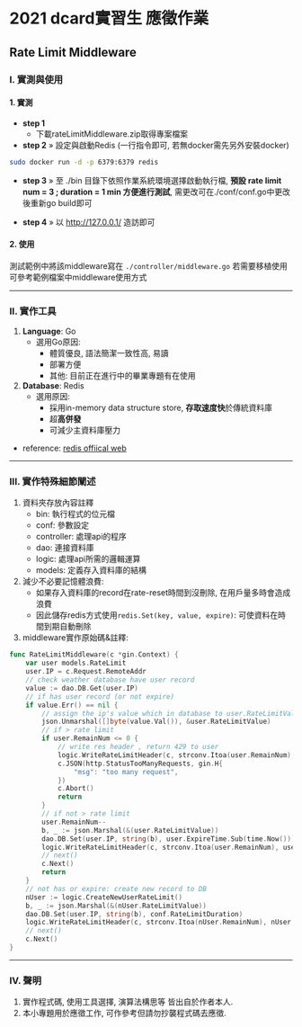 # 2021 dcard實習生 應徵作業
## Rate Limit Middleware

### I. 實測與使用

#### 1. 實測
* **step 1**
   * 下載rateLimitMiddleware.zip取得專案檔案
* **step 2** » 設定與啟動Redis (一行指令即可, 若無docker需先另外安裝docker)
```sh
sudo docker run -d -p 6379:6379 redis
```

* **step 3** » 至 ./bin 目錄下依照作業系統環境選擇啟動執行檔, 
**預設 rate limit num = 3 ; duration = 1 min 方便進行測試**, 需更改可在./conf/conf.go中更改後重新go build即可

* **step 4** » 以 http://127.0.0.1/ 造訪即可

#### 2. 使用
測試範例中將該middleware寫在 ```./controller/middleware.go```
若需要移植使用可參考範例檔案中middleware使用方式

---

### II. 實作工具
1. **Language**: Go
    * 選用Go原因:
        * 體質優良, 語法簡潔一致性高, 易讀
        * 部署方便
        * 其他: 目前正在進行中的畢業專題有在使用
2. **Database**: Redis
    * 選用原因:
        * 採用in-memory data structure store, **存取速度快**於傳統資料庫
        * 超**高併發**
        * 可減少主資料庫壓力
* reference: [redis offiical web](https://redis.io/)

---

### III. 實作特殊細節闡述
1. 資料夾存放內容註釋
    * bin: 執行程式的位元檔
    * conf: 參數設定
    * controller: 處理api的程序
    * dao: 連接資料庫
    * logic: 處理api所需的邏輯運算
    * models: 定義存入資料庫的結構
2. 減少不必要記憶體浪費: 
    * 如果存入資料庫的record在rate-reset時間到沒刪除, 在用戶量多時會造成浪費
    * 因此儲存redis方式使用```redis.Set(key, value, expire)```: 可使資料在時間到期自動刪除
3. middleware實作原始碼&註釋:
```go
func RateLimitMiddleware(c *gin.Context) {
    var user models.RateLimit
    user.IP = c.Request.RemoteAddr
    // check weather database have user record
    value := dao.DB.Get(user.IP)
    // if has user record (or not expire)
    if value.Err() == nil {
        // assign the ip's value which in database to user.RateLimitValue
        json.Unmarshal([]byte(value.Val()), &user.RateLimitValue)
        // if > rate limit
        if user.RemainNum <= 0 {
            // write res header , return 429 to user
            logic.WriteRateLimitHeader(c, strconv.Itoa(user.RemainNum), user.ExpireTime.String())
            c.JSON(http.StatusTooManyRequests, gin.H{
                "msg": "too many request",
            })
            c.Abort()
            return
        }
        // if not > rate limit
        user.RemainNum--
        b, _ := json.Marshal(&(user.RateLimitValue))
        dao.DB.Set(user.IP, string(b), user.ExpireTime.Sub(time.Now()))
        logic.WriteRateLimitHeader(c, strconv.Itoa(user.RemainNum), user.ExpireTime.String())
        // next()
        c.Next()
        return
    }
    // not has or expire: create new record to DB
    nUser := logic.CreateNewUserRateLimit()
    b, _ := json.Marshal(&(nUser.RateLimitValue))
    dao.DB.Set(user.IP, string(b), conf.RateLimitDuration)
    logic.WriteRateLimitHeader(c, strconv.Itoa(nUser.RemainNum), nUser.ExpireTime.String())
    // next()
    c.Next()
}
```

---

### IV. 聲明
1. 實作程式碼, 使用工具選擇, 演算法構思等 皆出自於作者本人.
2. 本小專題用於應徵工作, 可作參考但請勿抄襲程式碼去應徵.

